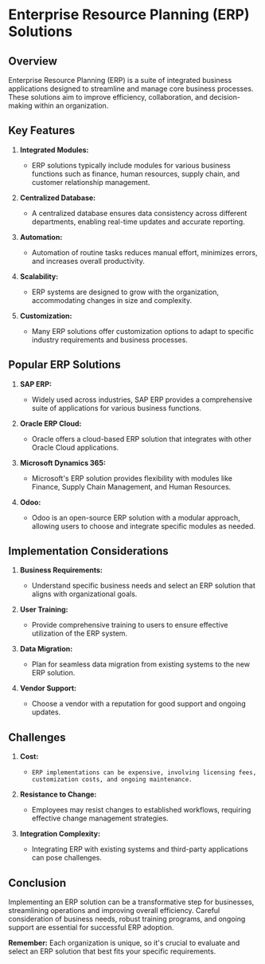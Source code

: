 # Enterprise Resource Planning (ERP) Solutions

## Overview

Enterprise Resource Planning (ERP) is a suite of integrated business applications designed to streamline and manage core business processes. These solutions aim to improve efficiency, collaboration, and decision-making within an organization.

## Key Features

1. **Integrated Modules:**
   - ERP solutions typically include modules for various business functions such as finance, human resources, supply chain, and customer relationship management.

2. **Centralized Database:**
   - A centralized database ensures data consistency across different departments, enabling real-time updates and accurate reporting.

3. **Automation:**
   - Automation of routine tasks reduces manual effort, minimizes errors, and increases overall productivity.

4. **Scalability:**
   - ERP systems are designed to grow with the organization, accommodating changes in size and complexity.

5. **Customization:**
   - Many ERP solutions offer customization options to adapt to specific industry requirements and business processes.

## Popular ERP Solutions

1. **SAP ERP:**
   - Widely used across industries, SAP ERP provides a comprehensive suite of applications for various business functions.

2. **Oracle ERP Cloud:**
   - Oracle offers a cloud-based ERP solution that integrates with other Oracle Cloud applications.

3. **Microsoft Dynamics 365:**
   - Microsoft's ERP solution provides flexibility with modules like Finance, Supply Chain Management, and Human Resources.

4. **Odoo:**
   - Odoo is an open-source ERP solution with a modular approach, allowing users to choose and integrate specific modules as needed.

## Implementation Considerations

1. **Business Requirements:**
   - Understand specific business needs and select an ERP solution that aligns with organizational goals.

2. **User Training:**
   - Provide comprehensive training to users to ensure effective utilization of the ERP system.

3. **Data Migration:**
   - Plan for seamless data migration from existing systems to the new ERP solution.

4. **Vendor Support:**
   - Choose a vendor with a reputation for good support and ongoing updates.

## Challenges

1. **Cost:**
   - `ERP implementations can be expensive, involving licensing fees, customization costs, and ongoing maintenance.`

2. **Resistance to Change:**
   - Employees may resist changes to established workflows, requiring effective change management strategies.

3. **Integration Complexity:**
   - Integrating ERP with existing systems and third-party applications can pose challenges.

## Conclusion

Implementing an ERP solution can be a transformative step for businesses, streamlining operations and improving overall efficiency. Careful consideration of business needs, robust training programs, and ongoing support are essential for successful ERP adoption.

**Remember:** Each organization is unique, so it's crucial to evaluate and select an ERP solution that best fits your specific requirements.


